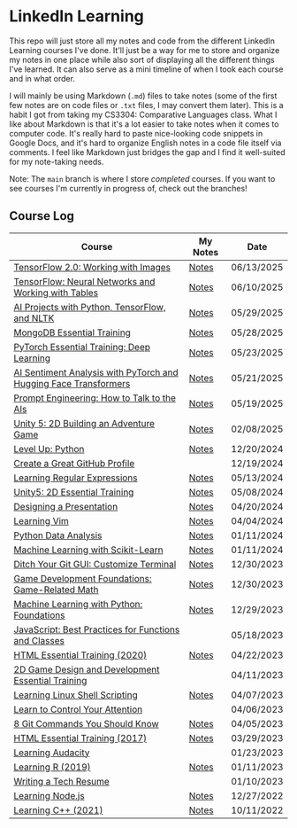 # LinkedIn Learning

This repo will just store all my notes and code from the different LinkedIn
Learning courses I've done. It'll just be a way for me to store and organize my
notes in one place while also sort of displaying all the different things I've
learned. It can also serve as a mini timeline of when I took each course and in
what order.

I will mainly be using Markdown (`.md`) files to take notes (some of the first
few notes are on code files or `.txt` files, I may convert them later). This is
a habit I got from taking my CS3304: Comparative Languages class. What I like
about Markdown is that it's a lot easier to take notes when it comes to computer
code. It's really hard to paste nice-looking code snippets in Google Docs, and
it's hard to organize English notes in a code file itself via comments. I feel
like Markdown just bridges the gap and I find it well-suited for my note-taking
needs.

Note: The `main` branch is where I store _completed_ courses. If you want to see
courses I'm currently in progress of, check out the branches!

## Course Log

| Course                                                                                                                                                                 | My Notes                                                                                          | Date       |
| ---------------------------------------------------------------------------------------------------------------------------------------------------------------------- | ------------------------------------------------------------------------------------------------- | ---------- |
| [TensorFlow 2.0: Working with Images](https://www.linkedin.com/learning/tensorflow-2-0-working-with-images)                                                            | [Notes](https://github.com/tikkikkit21/LinkedInLearning/tree/main/Python/TensorFlowCV)            | 06/13/2025 |
| [TensorFlow: Neural Networks and Working with Tables](https://www.linkedin.com/learning/tensorflow-neural-networks-and-working-with-tables)                            | [Notes](https://github.com/tikkikkit21/LinkedInLearning/tree/main/Python/TensorFlowTables)        | 06/10/2025 |
| [AI Projects with Python, TensorFlow, and NLTK](https://www.linkedin.com/learning/ai-projects-with-python-tensorflow-and-nltk)                                         | [Notes](https://github.com/tikkikkit21/LinkedInLearning/tree/main/Python/AIProjects)              | 05/29/2025 |
| [MongoDB Essential Training](https://www.linkedin.com/learning/mongodb-essential-training)                                                                             | [Notes](https://github.com/tikkikkit21/LinkedInLearning/tree/main/Misc/MongoDB)                   | 05/28/2025 |
| [PyTorch Essential Training: Deep Learning](https://www.linkedin.com/learning/pytorch-essential-training-deep-learning-23753149)                                       | [Notes](https://github.com/tikkikkit21/LinkedInLearning/tree/main/Python/PyTorch)                 | 05/23/2025 |
| [AI Sentiment Analysis with PyTorch and Hugging Face Transformers](https://www.linkedin.com/learning/ai-sentiment-analysis-with-pytorch-and-hugging-face-transformers) | [Notes](https://github.com/tikkikkit21/LinkedInLearning/tree/main/Python/SentimentAnalysis)       | 05/21/2025 |
| [Prompt Engineering: How to Talk to the AIs](https://www.linkedin.com/learning/unity-5-2d-building-an-adventure-game)                                                  | [Notes](https://github.com/tikkikkit21/LinkedInLearning/tree/main/Misc/PromptEngineering)         | 05/19/2025 |
| [Unity 5: 2D Building an Adventure Game](https://www.linkedin.com/learning/prompt-engineering-how-to-talk-to-the-ais/talking-to-the-ais)                               | [Notes](https://github.com/tikkikkit21/LinkedInLearning/tree/main/Unity/Unity2DEssentialTraining) | 02/08/2025 |
| [Level Up: Python](https://www.linkedin.com/learning/level-up-python)                                                                                                  | [Notes](https://github.com/tikkikkit21/LinkedInLearning/tree/main/Python/LevelUp)                 | 12/20/2024 |
| [Create a Great GitHub Profile](https://www.linkedin.com/learning/craft-a-great-github-profile/create-a-great-github-profile)                                          |                                                                                                   | 12/19/2024 |
| [Learning Regular Expressions](https://www.linkedin.com/learning/learning-regular-expressions-15586553)                                                                | [Notes](https://github.com/tikkikkit21/LinkedInLearning/tree/main/Misc/RegEx)                     | 05/13/2024 |
| [Unity5: 2D Essential Training](https://www.linkedin.com/learning/unity-5-2d-essential-training)                                                                       | [Notes](https://github.com/tikkikkit21/LinkedInLearning/tree/main/Unity/Unity2DEssentialTraining) | 05/08/2024 |
| [Designing a Presentation](https://www.linkedin.com/learning/designing-a-presentation-14176816)                                                                        | [Notes](https://github.com/tikkikkit21/LinkedInLearning/tree/main/Misc/DesigningPresentation)     | 04/20/2024 |
| [Learning Vim](https://www.linkedin.com/learning/learning-vim)                                                                                                         | [Notes](https://github.com/tikkikkit21/LinkedInLearning/tree/main/Linux/Vim)                      | 04/04/2024 |
| [Python Data Analysis](https://www.linkedin.com/learning/python-data-analysis-2)                                                                                       | [Notes](https://github.com/tikkikkit21/LinkedInLearning/tree/main/Python/DataAnalysis)            | 01/11/2024 |
| [Machine Learning with Scikit-Learn](https://www.linkedin.com/learning/machine-learning-with-scikit-learn)                                                             | [Notes](https://github.com/tikkikkit21/LinkedInLearning/tree/main/Python/ScikitLearn)             | 01/11/2024 |
| [Ditch Your Git GUI: Customize Terminal](https://www.linkedin.com/learning/ditch-your-git-gui-customize-terminal)                                                      | [Notes](https://github.com/tikkikkit21/LinkedInLearning/tree/main/Git/CustomizeTerminal)          | 12/30/2023 |
| [Game Development Foundations: Game-Related Math](https://www.linkedin.com/learning/game-development-foundations-game-related-math)                                    | [Notes](https://github.com/tikkikkit21/LinkedInLearning/tree/main/Misc/GameMath)                  | 12/30/2023 |
| [Machine Learning with Python: Foundations](https://www.linkedin.com/learning/machine-learning-with-python-foundations)                                                | [Notes](https://github.com/tikkikkit21/LinkedInLearning/tree/main/Python/MachineLearning)         | 12/29/2023 |
| [JavaScript: Best Practices for Functions and Classes](https://www.linkedin.com/learning/javascript-best-practices-for-functions-and-classes)                          |                                                                                                   | 05/18/2023 |
| [HTML Essential Training (2020)](https://www.linkedin.com/learning/html-essential-training-4)                                                                          | [Notes](https://github.com/tikkikkit21/LinkedInLearning/tree/main/HTML/EssentialTraining)         | 04/22/2023 |
| [2D Game Design and Development Essential Training](https://www.linkedin.com/learning/2d-game-design-and-development-essential-training)                               |                                                                                                   | 04/11/2023 |
| [Learning Linux Shell Scripting](https://www.linkedin.com/learning/learning-linux-shell-scripting-2018)                                                                | [Notes](https://github.com/tikkikkit21/LinkedInLearning/tree/main/Linux/BashScripting)            | 04/07/2023 |
| [Learn to Control Your Attention](https://www.linkedin.com/learning/learn-to-control-your-attention)                                                                   |                                                                                                   | 04/06/2023 |
| [8 Git Commands You Should Know](https://www.linkedin.com/learning/8-git-commands-you-should-know-16027523)                                                            | [Notes](https://github.com/tikkikkit21/LinkedInLearning/tree/main/Git/8Commands)                  | 04/05/2023 |
| [HTML Essential Training (2017)](https://www.linkedin.com/learning/html-essential-training-2017)                                                                       | [Notes](https://github.com/tikkikkit21/LinkedInLearning/tree/main/HTML/EssentialTraining)         | 03/29/2023 |
| [Learning Audacity](https://www.linkedin.com/learning/learning-audacity-2)                                                                                             |                                                                                                   | 01/23/2023 |
| [Learning R (2019)](https://www.linkedin.com/learning/learning-r-2019)                                                                                                 | [Notes](https://github.com/tikkikkit21/LinkedInLearning/tree/main/R/LearningR)                    | 01/11/2023 |
| [Writing a Tech Resume](https://www.linkedin.com/learning/writing-a-tech-resume)                                                                                       |                                                                                                   | 01/10/2023 |
| [Learning Node.js](https://www.linkedin.com/learning/learning-node-js-2017)                                                                                            | [Notes](https://github.com/tikkikkit21/LinkedInLearning/tree/main/JavaScript/ChatApp)             | 12/27/2022 |
| [Learning C++ (2021)](https://www.linkedin.com/learning/learning-c-plus-plus-2021)                                                                                     | [Notes](https://github.com/tikkikkit21/LinkedInLearning/tree/main/C%2B%2B/Basics)                 | 10/11/2022 |
